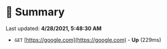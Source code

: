 # 📖 Summary
Last updated: **4/28/2021, 5:48:30 AM**

- `GET` [https://google.com](https://google.com) - **Up** (229ms)
